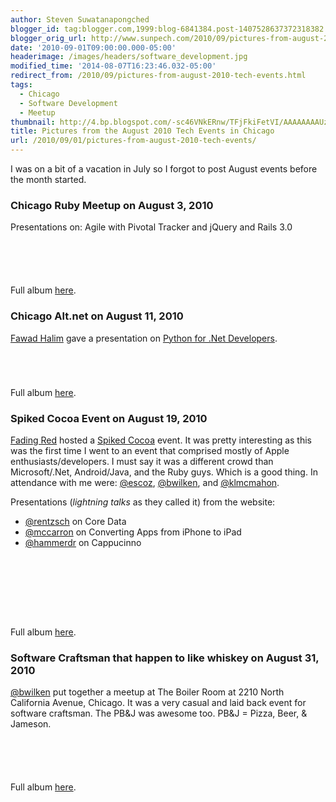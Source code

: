 ```yaml
---
author: Steven Suwatanapongched
blogger_id: tag:blogger.com,1999:blog-6841384.post-1407528637372318382
blogger_orig_url: http://www.sunpech.com/2010/09/pictures-from-august-2010-tech-events.html
date: '2010-09-01T09:00:00.000-05:00'
headerimage: /images/headers/software_development.jpg
modified_time: '2014-08-07T16:23:46.032-05:00'
redirect_from: /2010/09/pictures-from-august-2010-tech-events.html
tags:
  - Chicago
  - Software Development
  - Meetup
thumbnail: http://4.bp.blogspot.com/-sc46VNkERnw/TFjFkiFetVI/AAAAAAAAUzc/qpO0N8edO9U/s600/IMG_1799.JPG
title: Pictures from the August 2010 Tech Events in Chicago
url: /2010/09/01/pictures-from-august-2010-tech-events/
---
```



I was on a bit of a vacation in July so I forgot to post August events before the month started.

### Chicago Ruby Meetup on August 3, 2010
Presentations on: Agile with Pivotal Tracker and jQuery and Rails 3.0

<a href="http://4.bp.blogspot.com/-sc46VNkERnw/TFjFkiFetVI/AAAAAAAAUzc/qpO0N8edO9U/s600/IMG_1799.jpg" alt="" ><img   border="0"  src="http://4.bp.blogspot.com/-sc46VNkERnw/TFjFkiFetVI/AAAAAAAAUzc/qpO0N8edO9U/s320/IMG_1799.jpg" alt=""  /></a>

<a href="http://1.bp.blogspot.com/-xagLEuGPMiQ/TFjFpQAUzaI/AAAAAAAAUzw/Ao2oVleLF9A/s600/IMG_1801.jpg" alt="" ><img   border="0"  src="http://1.bp.blogspot.com/-xagLEuGPMiQ/TFjFpQAUzaI/AAAAAAAAUzw/Ao2oVleLF9A/s320/IMG_1801.jpg" alt=""  /></a>

<a href="http://2.bp.blogspot.com/-PATiKp7CkwU/TFjFrS8ZmSI/AAAAAAAAUz4/aAD9d9QPTUM/s600/IMG_1802.jpg" alt="" ><img   border="0"  src="http://2.bp.blogspot.com/-PATiKp7CkwU/TFjFrS8ZmSI/AAAAAAAAUz4/aAD9d9QPTUM/s320/IMG_1802.jpg" alt=""  /></a>

<a href="http://4.bp.blogspot.com/-WhJDRNUFQ_c/TFjFvjoHtGI/AAAAAAAAU0I/gu7jh9Q5Cq4/s600/IMG_1805.jpg" alt="" ><img   border="0"  src="http://4.bp.blogspot.com/-WhJDRNUFQ_c/TFjFvjoHtGI/AAAAAAAAU0I/gu7jh9Q5Cq4/s320/IMG_1805.jpg" alt=""  /></a>

<a href="http://1.bp.blogspot.com/-hzcfm2tfO7o/TFjFxckpSLI/AAAAAAAAU0Q/ZC6gc5S7_0Q/s600/IMG_1806.jpg" alt="" ><img   border="0"  src="http://1.bp.blogspot.com/-hzcfm2tfO7o/TFjFxckpSLI/AAAAAAAAU0Q/ZC6gc5S7_0Q/s320/IMG_1806.jpg" alt=""  /></a>

Full album <a href="http://picasaweb.google.com/sunpech/2010August3ChicagoRubyMeetup">here</a>.

### Chicago Alt.net on August 11, 2010
<a href="http://twitter.com/FAWAD">Fawad Halim</a> gave a presentation on <a href="http://chicagoalt.net/event/August2010Meeting-Python-for-NET-Developers">Python for .Net Developers</a>.

<a href="http://3.bp.blogspot.com/-_4DJQiXbliI/TGNn74P1sgI/AAAAAAAAU6E/qwmBjmH2JIM/s600/IMG_1812.jpg" alt="" ><img   border="0"  src="http://3.bp.blogspot.com/-_4DJQiXbliI/TGNn74P1sgI/AAAAAAAAU6E/qwmBjmH2JIM/s320/IMG_1812.jpg" alt=""  /></a>

<a href="http://4.bp.blogspot.com/-YH6H7wOfAkI/TGNoB1_csgI/AAAAAAAAU6Y/LR35Quwv2fc/s600/IMG_1818.jpg" alt="" ><img   border="0"  src="http://4.bp.blogspot.com/-YH6H7wOfAkI/TGNoB1_csgI/AAAAAAAAU6Y/LR35Quwv2fc/s320/IMG_1818.jpg" alt=""  /></a>

<a href="http://2.bp.blogspot.com/-9EpLszfRBrE/TGNoC1WASMI/AAAAAAAAU6g/BCYB4tjTyaQ/s600/IMG_1821.CR2.jpg" alt="" ><img   border="0"  src="http://2.bp.blogspot.com/-9EpLszfRBrE/TGNoC1WASMI/AAAAAAAAU6g/BCYB4tjTyaQ/s320/IMG_1821.CR2.jpg" alt=""  /></a>

<a href="http://1.bp.blogspot.com/-B43uA8w4PhI/TGNqV4NDniI/AAAAAAAAU7o/ShvY4rEKy7M/s600/IMG_1827.jpg" alt="" ><img   border="0"  src="http://1.bp.blogspot.com/-B43uA8w4PhI/TGNqV4NDniI/AAAAAAAAU7o/ShvY4rEKy7M/s320/IMG_1827.jpg" alt=""  /></a>

Full album <a href="http://picasaweb.google.com/sunpech/2010AugustChicagoAltNetFawadHalimPythonForNetDevelopers">here</a>.

### Spiked Cocoa Event on August 19, 2010

<a href="http://www.fadingred.com/">Fading Red</a> hosted a <a href="http://spikedcocoa.com/">Spiked Cocoa</a> event.  It was pretty interesting as this was the first time I went to an event that comprised mostly of Apple enthusiasts/developers.  I must say it was a different crowd than Microsoft/.Net, Android/Java, and the Ruby guys.  Which is a good thing.  In attendance with me were: <a href="http://twitter.com/escoz">@escoz</a>, <a href="http://twitter.com/bwilken">@bwilken</a>, and <a href="http://twitter.com/klmcmahon">@klmcmahon</a>.

Presentations (<i>lightning talks</i> as they called it) from the website:
<ul>
  <li><a href="http://twitter.com/rentzsch">@rentzsch</a> on Core Data</li>
  <li><a href="http://twitter.com/mccarron">@mccarron</a> on Converting Apps from iPhone to iPad</li>
  <li><a href="http://twitter.com/hammerdr">@hammerdr</a> on Cappucinno</li>
</ul>

<a href="http://4.bp.blogspot.com/-GT9j-Wcxvsc/TG4RN-HaOLI/AAAAAAAAVLE/Q83YZfphe_A/s600/IMG_1882.jpg" alt="" ><img   border="0"  src="http://4.bp.blogspot.com/-GT9j-Wcxvsc/TG4RN-HaOLI/AAAAAAAAVLE/Q83YZfphe_A/s320/IMG_1882.jpg" alt=""  /></a>

<a href="http://2.bp.blogspot.com/-CYwfQ1HRlyg/TG4VUOmN3_I/AAAAAAAAVLw/IjwxB1H3Yi4/s600/IMG_1899.jpg" alt="" ><img   border="0"  src="http://2.bp.blogspot.com/-CYwfQ1HRlyg/TG4VUOmN3_I/AAAAAAAAVLw/IjwxB1H3Yi4/s320/IMG_1899.jpg" alt=""  /></a>

<a href="http://3.bp.blogspot.com/-vjPzNLnK6D0/TG4Wb1NiOHI/AAAAAAAAVMI/WBCF1F5SUrY/s600/IMG_1905.jpg" alt="" ><img   border="0"  src="http://3.bp.blogspot.com/-vjPzNLnK6D0/TG4Wb1NiOHI/AAAAAAAAVMI/WBCF1F5SUrY/s320/IMG_1905.jpg" alt=""  /></a>

<a href="http://1.bp.blogspot.com/--nC8qgYl7GQ/TG4ZCYBBxxI/AAAAAAAAVNk/7ETY2TQSzPk/s600/IMG_1930.jpg" alt="" ><img   border="0"  src="http://1.bp.blogspot.com/--nC8qgYl7GQ/TG4ZCYBBxxI/AAAAAAAAVNk/7ETY2TQSzPk/s320/IMG_1930.jpg" alt=""  /></a>

<a href="http://3.bp.blogspot.com/-iHrxCwyfcbM/TG4ZGCtFxaI/AAAAAAAAVNs/MQ6DUJDzCnQ/s600/IMG_1933.jpg" alt="" ><img   border="0"  src="http://3.bp.blogspot.com/-iHrxCwyfcbM/TG4ZGCtFxaI/AAAAAAAAVNs/MQ6DUJDzCnQ/s320/IMG_1933.jpg" alt=""  /></a>

<a href="http://1.bp.blogspot.com/-fLTxcVZ_NbQ/TG4ZJ9tTstI/AAAAAAAAVN0/tzLhac1Bkrs/s600/IMG_1935.jpg" alt="" ><img   border="0"  src="http://1.bp.blogspot.com/-fLTxcVZ_NbQ/TG4ZJ9tTstI/AAAAAAAAVN0/tzLhac1Bkrs/s320/IMG_1935.jpg" alt=""  /></a>

<a href="http://1.bp.blogspot.com/-dxJ9_lq35Uw/TG4aPvh8zNI/AAAAAAAAVOQ/dNRSAUUjqKk/s600/IMG_1938.jpg" alt="" ><img   border="0"  src="http://1.bp.blogspot.com/-dxJ9_lq35Uw/TG4aPvh8zNI/AAAAAAAAVOQ/dNRSAUUjqKk/s320/IMG_1938.jpg" alt=""  /></a>

<a href="http://3.bp.blogspot.com/-Rn_PRbND8Ww/TG4bXOSL3OI/AAAAAAAAVOk/nZxyd0PD188/s600/IMG_1944.jpg" alt="" ><img   border="0"  src="http://3.bp.blogspot.com/-Rn_PRbND8Ww/TG4bXOSL3OI/AAAAAAAAVOk/nZxyd0PD188/s320/IMG_1944.jpg" alt=""  /></a>

Full album <a href="http://picasaweb.google.com/sunpech/2010August19SpikedCocoaEvent">here</a>.

### Software Craftsman that happen to like whiskey on August 31, 2010

<a href="http://twitter.com/bwilken/">@bwilken</a> put together a meetup at The Boiler Room at 2210 North California Avenue, Chicago.  It was a very casual and laid back event for software craftsman.  The PB&amp;J was awesome too.  PB&amp;J = Pizza, Beer, &amp; Jameson.

<a href="http://3.bp.blogspot.com/-oN-FO2_I1y4/TH3oCVApm-I/AAAAAAAAWco/fLTqQjsvf_Q/s600/IMG_2256.jpg" alt="" ><img   border="0"  src="http://3.bp.blogspot.com/-oN-FO2_I1y4/TH3oCVApm-I/AAAAAAAAWco/fLTqQjsvf_Q/s320/IMG_2256.jpg" alt=""  /></a>

<a href="http://1.bp.blogspot.com/-v-aWUcadXHM/TH3oO4XRBNI/AAAAAAAAWdM/Lqy3664OfuA/s600/IMG_2259.jpg" alt="" ><img   border="0"  src="http://1.bp.blogspot.com/-v-aWUcadXHM/TH3oO4XRBNI/AAAAAAAAWdM/Lqy3664OfuA/s320/IMG_2259.jpg" alt=""  /></a>

<a href="http://3.bp.blogspot.com/-Wa7XXMQBIzs/TH32Af1gU3I/AAAAAAAAWeA/jORrdLhX0Gk/s600/IMG_2262.jpg" alt="" ><img   border="0"  src="http://3.bp.blogspot.com/-Wa7XXMQBIzs/TH32Af1gU3I/AAAAAAAAWeA/jORrdLhX0Gk/s320/IMG_2262.jpg" alt=""  /></a>

<a href="http://4.bp.blogspot.com/-7rH47q7f1Zw/TH32FdbloBI/AAAAAAAAWeM/uCUM5frHcI8/s600/IMG_2263.jpg" alt="" ><img   border="0"  src="http://4.bp.blogspot.com/-7rH47q7f1Zw/TH32FdbloBI/AAAAAAAAWeM/uCUM5frHcI8/s320/IMG_2263.jpg" alt=""  /></a>

<a href="http://1.bp.blogspot.com/-zbyTiRQiaR0/TH33QX2wsoI/AAAAAAAAWes/PKLt1P7csgk/s600/IMG_2266.jpg" alt="" ><img   border="0"  src="http://1.bp.blogspot.com/-zbyTiRQiaR0/TH33QX2wsoI/AAAAAAAAWes/PKLt1P7csgk/s320/IMG_2266.jpg" alt=""  /></a>

Full album <a href="http://picasaweb.google.com/sunpech/2010August31SoftwareCraftsmanWhiskeyEvent">here</a>.